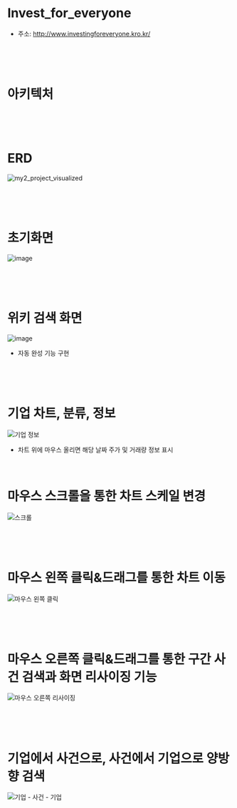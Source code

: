 # Invest_for_everyone

- 주소:  http://www.investingforeveryone.kro.kr/

<br/><br/><br/>

# 아키텍처 


<br/><br/><br/>

# ERD
![my2_project_visualized](https://github.com/IAMNOTAHUMANBEING/Investing_for_everyone/assets/60809568/b7abc53e-7464-461a-b726-52f798a16614)


<br/><br/><br/>
# 초기화면
![image](https://github.com/IAMNOTAHUMANBEING/Investing_for_everyone/assets/60809568/9dde6647-ba57-4e4a-bc74-c800f0749d9b)

<br/><br/><br/>

# 위키 검색 화면
![image](https://github.com/IAMNOTAHUMANBEING/Investing_for_everyone/assets/60809568/37e814c3-ddc3-4b38-a4e3-85fb011b01d8)

- 자동 완성 기능 구현

<br/><br/><br/>

# 기업 차트, 분류, 정보
![기업 정보](https://github.com/IAMNOTAHUMANBEING/Investing_for_everyone/assets/60809568/9e291fcc-2aa7-47ab-81e6-0d93bd3912af)

- 차트 위에 마우스 올리면 해당 날짜 주가 및 거래량 정보 표시
<br/><br/><br/>

# 마우스 스크롤을 통한 차트 스케일 변경
![스크롤](https://github.com/IAMNOTAHUMANBEING/Investing_for_everyone/assets/60809568/1772c1bd-89ce-46e0-8bcc-6245e42faed2)

<br/><br/><br/>

# 마우스 왼쪽 클릭&드래그를 통한 차트 이동
![마우스 왼쪽 클릭](https://github.com/IAMNOTAHUMANBEING/Investing_for_everyone/assets/60809568/d73e8b41-02ff-46a2-b392-22c74c5e27f9)

<br/><br/><br/>

# 마우스 오른쪽 클릭&드래그를 통한 구간 사건 검색과 화면 리사이징 기능
![마우스 오른쪽  리사이징](https://github.com/IAMNOTAHUMANBEING/Investing_for_everyone/assets/60809568/fce74d46-08d2-4e8e-a13d-fac6d6cd510c)

<br/><br/><br/>

# 기업에서 사건으로, 사건에서 기업으로 양방향 검색
![기업 - 사건 - 기업](https://github.com/IAMNOTAHUMANBEING/Investing_for_everyone/assets/60809568/53042433-821b-4338-a9c4-c061130cd8a4)



